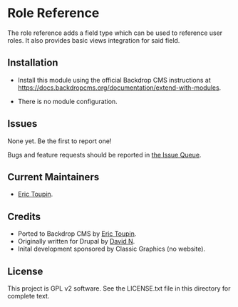 Role Reference
======================

The role reference adds a field type which can be used to reference user
roles. It also provides basic views integration for said field.

Installation
------------

- Install this module using the official Backdrop CMS instructions at
  https://docs.backdropcms.org/documentation/extend-with-modules.

- There is no module configuration.

Issues
------

None yet. Be the first to report one!

Bugs and feature requests should be reported in [the Issue Queue](https://github.com/backdrop-contrib/rolereference/issues).

Current Maintainers <!-- This section is required. -->
-------------------

- [Eric Toupin](https://github.com/eric2pin).


Credits
-------

- Ported to Backdrop CMS by [Eric Toupin](https://github.com/eric2pin).
- Originally written for Drupal by [David N](https://www.drupal.org/u/deekayen).
- Inital development sponsored by Classic Graphics (no website).

License
-------

This project is GPL v2 software.
See the LICENSE.txt file in this directory for complete text.
